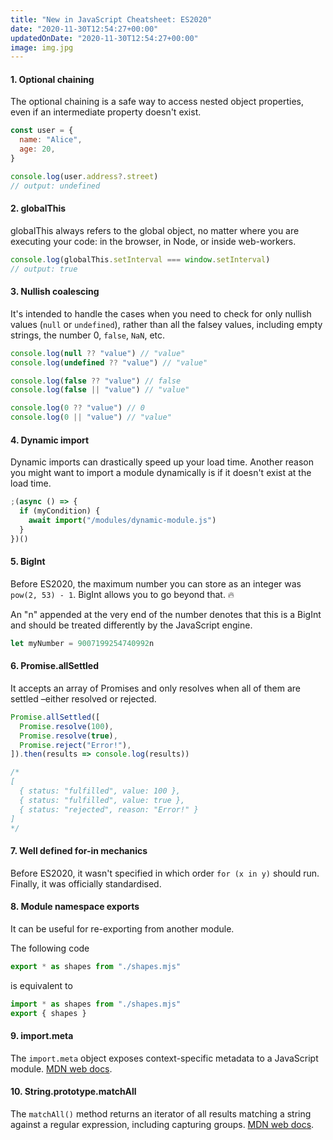 ```yaml
---
title: "New in JavaScript Cheatsheet: ES2020"
date: "2020-11-30T12:54:27+00:00"
updatedOnDate: "2020-11-30T12:54:27+00:00"
image: img.jpg
---
```


#### 1. Optional chaining

The optional chaining is a safe way to access nested object properties, even if an intermediate property doesn't exist.

```javascript
const user = {
  name: "Alice",
  age: 20,
}

console.log(user.address?.street)
// output: undefined
```

#### 2. globalThis

globalThis always refers to the global object, no matter where you are executing your code: in the browser, in Node, or inside web-workers.

```javascript
console.log(globalThis.setInterval === window.setInterval)
// output: true
```

#### 3. Nullish coalescing

It's intended to handle the cases when you need to check for only nullish values (`null` or `undefined`), rather than all the falsey values, including empty strings, the number 0, `false`, `NaN`, etc.

```javascript
console.log(null ?? "value") // "value"
console.log(undefined ?? "value") // "value"

console.log(false ?? "value") // false
console.log(false || "value") // "value"

console.log(0 ?? "value") // 0
console.log(0 || "value") // "value"
```

#### 4. Dynamic import

Dynamic imports can drastically speed up your load time. Another reason you might want to import a module dynamically is if it doesn't exist at the load time.

```javascript
;(async () => {
  if (myCondition) {
    await import("/modules/dynamic-module.js")
  }
})()
```

#### 5. BigInt

Before ES2020, the maximum number you can store as an integer was `pow(2, 53) - 1`. BigInt allows you to go beyond that. 🔥

An "n" appended at the very end of the number denotes that this is a BigInt and should be treated differently by the JavaScript engine.

```javascript
let myNumber = 9007199254740992n
```

#### 6. Promise.allSettled

It accepts an array of Promises and only resolves when all of them are settled –either resolved or rejected.

```javascript
Promise.allSettled([
  Promise.resolve(100),
  Promise.resolve(true),
  Promise.reject("Error!"),
]).then(results => console.log(results))

/*
[
  { status: "fulfilled", value: 100 },
  { status: "fulfilled", value: true },
  { status: "rejected", reason: "Error!" }
]
*/
```

#### 7. Well defined for-in mechanics

Before ES2020, it wasn't specified in which order `for (x in y)` should run. Finally, it was officially standardised.

#### 8. Module namespace exports

It can be useful for re-exporting from another module.

The following code

```javascript
export * as shapes from "./shapes.mjs"
```

is equivalent to

```javascript
import * as shapes from "./shapes.mjs"
export { shapes }
```

#### 9. import.meta

The `import.meta` object exposes context-specific metadata to a JavaScript module. [MDN web docs](https://developer.mozilla.org/en-US/docs/Web/JavaScript/Reference/Statements/import.meta).

#### 10. String.prototype.matchAll

The `matchAll()` method returns an iterator of all results matching a string against a regular expression, including capturing groups. [MDN web docs](https://developer.mozilla.org/en-US/docs/Web/JavaScript/Reference/Global_Objects/String/matchAll).
